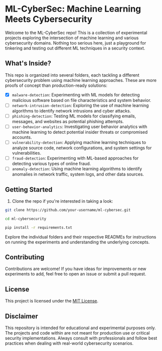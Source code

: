 # ML-CyberSec: Machine Learning Meets Cybersecurity

Welcome to the ML-CyberSec repo! This is a collection of experimental projects exploring the intersection of machine learning and various cybersecurity domains. Nothing too serious here, just a playground for tinkering and testing out different ML techniques in a security context.

## What's Inside?

This repo is organized into several folders, each tackling a different cybersecurity problem using machine learning approaches. These are more proofs of concept than production-ready solutions:

- [x] `malware-detection`: Experimenting with ML models for detecting malicious software based on file characteristics and system behavior.
- [ ] `network-intrusion-detection`: Exploring the use of machine learning algorithms to identify network intrusions and cyber attacks.
- [ ] `phishing-detection`: Testing ML models for classifying emails, messages, and websites as potential phishing attempts.
- [ ] `user-behavior-analytics`: Investigating user behavior analytics with machine learning to detect potential insider threats or compromised accounts.
- [ ] `vulnerability-detection`: Applying machine learning techniques to analyze source code, network configurations, and system settings for vulnerabilities.
- [ ] `fraud-detection`: Experimenting with ML-based approaches for detecting various types of online fraud.
- [ ] `anomaly-detection`: Using machine learning algorithms to identify anomalies in network traffic, system logs, and other data sources.

## Getting Started

1. Clone the repo if you're interested in taking a look:

```sh
git clone https://github.com/your-username/ml-cybersec.git

cd ml-cybersecurity

pip install -r requirements.txt
```
Explore the individual folders and their respective READMEs for instructions on running the experiments and understanding the underlying concepts.

## Contributing

Contributions are welcome! If you have ideas for improvements or new experiments to add, feel free to open an issue or submit a pull request.

## License

This project is licensed under the [MIT License](LICENSE).

## Disclaimer

This repository is intended for educational and experimental purposes only. The projects and code within are not meant for production use or critical security implementations. Always consult with professionals and follow best practices when dealing with real-world cybersecurity scenarios.
